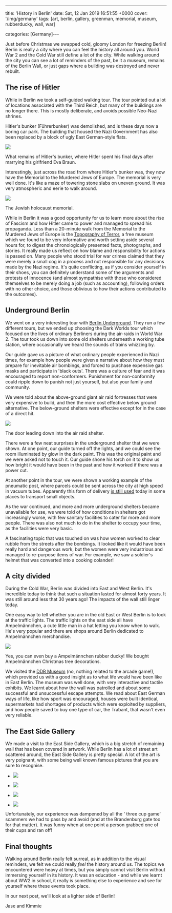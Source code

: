 ---
title: 'History in Berlin'
date: Sat, 12 Jan 2019 16:51:55 +0000
cover: '/img/germany'
tags: [art, berlin, gallery, greenman, memorial, museum, rubberducky, wall, war]

categories: [Germany]---

Just before Christmas we swapped cold, gloomy London for freezing Berlin! Berlin is really a city where you can feel the history all around you. World War 2 and the Cold War still define a lot of the city. While walking around the city you can see a lot of reminders of the past, be it a museum, remains of the Berlin Wall, or just gaps where a building was destroyed and never rebuilt.

The rise of Hitler
------------------

While in Berlin we took a self-guided walking tour. The tour pointed out a lot of locations associated with the Third Reich, but many of the buildings are no longer there. This is mostly deliberate, and avoids possible Neo-Nazi shrines.

Hitler's bunker (Führerbunker) was demolished, and is these days now a boring car park. The building that housed the Nazi Government has also been replaced by a block of ugly East German-style flats.

![](http://coupleofkiwis.com/wp-content/uploads/2018/12/IMG_20181214_115124-1024x576.jpg)

What remains of Hitler's bunker, where Hitler spent his final days after marrying his girlfriend Eva Braun.

Interestingly, just across the road from where Hitler's bunker was, they now have the Memorial to the Murdered Jews of Europe. The memorial is very well done. It's like a maze of towering stone slabs on uneven ground. It was very atmospheric and eerie to walk around.

![](http://coupleofkiwis.com/wp-content/uploads/2019/01/IMG_20181215_082326-1024x576.jpg)

The Jewish holocaust memorial.

While in Berlin it was a good opportunity for us to learn more about the rise of Fascism and how Hitler came to power and managed to spread his propaganda. Less than a 20-minute walk from the Memorial to the Murdered Jews of Europe is the [Topography of Terror](https://www.topographie.de/en/topography-of-terror/), a free museum which we found to be very informative and worth setting aside several hours for, to digest the chronologically presented facts, photographs, and stories. It really made us reflect on how blame and responsibility for actions is passed on. Many people who stood trial for war crimes claimed that they were merely a small cog in a process and not responsible for any decisions made by the Nazi regime. It's quite conflicting, as if you consider yourself in their shoes, you can definitely understand some of the arguments and protests of innocence (and almost sympathise with those who considered themselves to be merely doing a job (such as accounting), following orders with no other choice, and those oblivious to how their actions contributed to the outcomes).

Underground Berlin
------------------

We went on a very interesting tour with [Berlin Underground](https://www.berliner-unterwelten.de/en.html). They run a few different tours, but we ended up choosing the Dark Worlds tour which focused on the lives of ordinary Berliners during the air-raids in World War 2. The tour took us down into some old shelters underneath a working tube station, where occasionally we heard the sounds of trains whizzing by.

Our guide gave us a picture of what ordinary people experienced in Nazi times, for example how people were given a narrative about how they must prepare for inevitable air bombings, and forced to purchase expensive gas masks and participate in 'black outs'. There was a culture of fear and it was encouraged to report non-conformers. Punishment for non-conformity could ripple down to punish not just yourself, but also your family and community.

We were told about the above-ground giant air raid fortresses that were very expensive to build, and then the more cost effective below ground alternative. The below-ground shelters were effective except for in the case of a direct hit.

![](http://coupleofkiwis.com/wp-content/uploads/2019/01/IMG_20181215_143558-1024x576.jpg)

The door leading down into the air raid shelter.

There were a few neat surprises in the underground shelter that we were shown. At one point, our guide turned off the lights, and we could see the room illuminated by glow in the dark paint. This was the original paint and we were asked not to touch it. Our guide shone his torch on it to show us how bright it would have been in the past and how it worked if there was a power cut.

At another point in the tour, we were shown a working example of the pneumatic post, where parcels could be sent across the city at high speed in vacuum tubes. Apparently this form of delivery [is still used](http://med.stanford.edu/news/all-news/2010/01/gone-with-the-wind-tubes-are-whisking-samples-across-hospital.html) today in some places to transport small objects.

As the war continued, and more and more underground shelters became unavailable for use, we were told of how conditions in shelters got increasingly worse, with few sanitary facilities to cater for more and more people. There was also not much to do in the shelter to occupy your time, as the facilities were very basic.

A fascinating topic that was touched on was how women worked to clear rubble from the streets after the bombings. It looked like it would have been really hard and dangerous work, but the women were very industrious and managed to re-purpose items of war. For example, we saw a soldier's helmet that was converted into a cooking colander!

A city divided
--------------

During the Cold War, Berlin was divided into East and West Berlin. It's incredible today to think that such a situation lasted for almost forty years. It was still around less that 30 years ago! The impacts of the wall still linger today.

One easy way to tell whether you are in the old East or West Berlin is to look at the traffic lights. The traffic lights on the east side all have Ampelmännchen, a cute little man in a hat letting you know when to walk. He's very popular and there are shops around Berlin dedicated to Ampelmännchen merchandise.

![](http://coupleofkiwis.com/wp-content/uploads/2019/01/IMG_20181214_143225-1024x576.jpg)

Yes, you can even buy a Ampelmännchen rubber ducky! We bought Ampelmännchen Christmas tree decorations.

We visited the [DDR Museum](https://www.ddr-museum.de/en) (no, nothing related to the arcade game!), which provided us with a good insight as to what life would have been like in East Berlin. The museum was well done, with very interactive and tactile exhibits. We learnt about how the wall was patrolled and about some successful and unsuccessful escape attempts. We read about East German ways of life, like how sport was encouraged, houses were built identical, supermarkets had shortages of products which were exploited by suppliers, and how people saved to buy one type of car, the Trabant, that wasn't even very reliable.

The East Side Gallery
---------------------

We made a visit to the East Side Gallery, which is a big stretch of remaining wall that has been covered in artwork. While Berlin has a lot of street art scattered around, the East Side Gallery is pretty special. A lot of the art is very poignant, with some being well known famous pictures that you are sure to recognise.

*   ![](http://coupleofkiwis.com/wp-content/uploads/2019/01/IMG_20181216_151621-1024x576.jpg)
    
*   ![](http://coupleofkiwis.com/wp-content/uploads/2019/01/IMG_20181216_151827-1024x576.jpg)
    
*   ![](http://coupleofkiwis.com/wp-content/uploads/2019/01/IMG_20181216_152626-1024x576.jpg)
    
*   ![](http://coupleofkiwis.com/wp-content/uploads/2019/01/IMG_20181216_153518-1024x576.jpg)
    

Unfortunately, our experience was dampened by all the ' three cup game' scammers we had to pass by and avoid (and at the Brandenburg gate too for that matter). It was funny when at one point a person grabbed one of their cups and ran off!

Final thoughts
--------------

Walking around Berlin really felt surreal, as in addition to the visual reminders, we felt we could really _feel_ the history around us. The topics we encountered were heavy at times, but you simply cannot visit Berlin without immersing yourself in its history. It was an education - and while we learnt about WW2 in school, it really is something else to experience and see for yourself where these events took place.

In our next post, we'll look at a lighter side of Berlin!

Jase and Kimmie